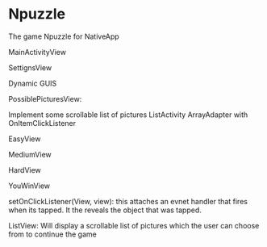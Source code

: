 Npuzzle
=======

The game Npuzzle for NativeApp

MainActivityView


SettignsView



Dynamic GUIS


PossiblePicturesView:

Implement some scrollable list of pictures
ListActivity ArrayAdapter with OnItemClickListener


EasyView

MediumView 

HardView 

YouWinView



setOnClickListener(View, view):
this attaches an evnet handler that fires when its tapped.
It the reveals the object that was tapped.


ListView: Will display a scrollable list of pictures which the user can choose from to continue the game
